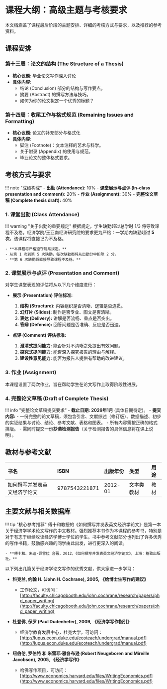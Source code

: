 # 课程大纲：高级主题与考核要求

本文档涵盖了课程最后阶段的主题安排、详细的考核方式与要求，以及推荐的参考资料。

## 课程安排

### 第十三周：论文的结构 (The Structure of a Thesis)

- **核心议题**: 毕业论文写作深入讨论
- **具体内容**:
    - 结论 (Conclusion) 部分的结构与写作要点。
    - 摘要 (Abstract) 的撰写方法与技巧。
    - 如何为你的论文拟定一个优秀的标题？

### 第十四周：收尾工作与格式规范 (Remaining Issues and Formatting)

- **核心议题**: 论文的补充部分与格式化
- **具体内容**:
    - 脚注 (Footnote)：文本注释的艺术与科学。
    - 关于附录 (Appendix) 的使用与规范。
    - 毕业论文的整体格式要求。

## 考核方式与要求

!!! note "成绩构成"
    - **出勤 (Attendance):** 10%
    - **课堂展示与点评 (In-class presentation and comment):** 20%
    - **作业 (Assignment):** 30%
    - **完整论文草稿 (Complete thesis draft):** 40%

### 1. 课堂出勤 (Class Attendance)

!!! warning "关于出勤的重要规定"
    根据规定，学生缺勤超过总学时 1/3 将导致课程不及格。经济学院/王亚南经济研究院的要求更为严格：一学期内缺勤超过 **5 次**，该课程将直接记为不及格。

    - **本课程将严格遵守院系规定。**
    - 从第 1 次到第 5 次缺勤，每次缺勤都将从出勤分中扣除 2 分。
    - **第 6 次缺勤将直接导致课程不及格。**

### 2. 课堂展示与点评 (Presentation and Comment)

对学生课堂表现的评估将从以下几个维度进行：

-   **展示 (Presentation) 评估标准:**
    1.  **结构 (Structure):** 内容组织是否清晰、逻辑是否连贯。
    2.  **幻灯片 (Slides):** 制作是否专业、图文是否清晰。
    3.  **表达 (Delivery):** 讲解是否流畅、重点是否突出。
    4.  **答辩 (Defense):** 回答问题是否准确、反应是否迅速。

-   **点评 (Comment) 评估标准:**
    1.  **澄清式提问能力:** 能否针对不清晰之处提出有效问题。
    2.  **探究式提问能力:** 能否深入探究报告的理由与解释。
    3.  **建设性意见能力:** 能否为报告人提供有帮助的改进建议。

### 3. 作业 (Assignment)

本课程设置了两次作业，旨在帮助学生在论文写作上取得阶段性进展。

### 4. 完整论文草稿 (Draft of Complete Thesis)

!!! info "完整论文草稿提交要求"
    - **截止日期:** **2026年1月** (具体日期待定)。
    - **提交内容:**
        - 一份完整的论文草稿，须包含引言、文献综述（修订版）、数据描述、初步的实证结果与讨论、结论、参考文献、表格和图表。
        - 所有内容需按正确的格式排版。
        - 需同时提交一份**抄袭检测报告**（关于检测报告的具体信息将在课上说明）。

## 教材与参考文献

| 书名                           | ISBN            | 出版年份  | 类型       | 用途 |
| :----------------------------- | :-------------- | :-------- | :--------- | :--- |
| 如何撰写并发表英文经济学论文 | 9787543221871   | 2012-01   | 文本类教材 | 教材 |

## 主要文献与相关数据库

!!! tip "核心参考推荐"
    傅十和教授的《如何撰写并发表英文经济学论文》是第一本关于经济学学术论文写作的中文教材。强烈推荐本书作为本课程的参考书，特别是对于有志于继续攻读经济学博士学位的学生。书中参考文献部分也列出了许多优秀的写作书籍，鼓励感兴趣的同学由此出发，进行更深入的阅读。

    - **傅十和、朱迪·佩雷拉 合著，2012，《如何撰写并发表英文经济学论文》，上海：格致出版社。**

以下列出几篇关于经济学论文写作的优秀文献，供大家进一步学习：

-   **科克兰, 约翰 H. (John H. Cochrane), 2005, 《给博士生写作的建议》**
    - 工作论文，可访问：[http://faculty.chicagobooth.edu/john.cochrane/research/papers/phd_paper_writing](http://faculty.chicagobooth.edu/john.cochrane/research/papers/phd_paper_writing)

-   **杜登佛, 保罗 (Paul Dudenhefer), 2009, 《经济学写作指引》**
    - 经济学教育发展中心，杜克大学，可访问：[http://lupus.econ.duke.edu/ecoteach/undergrad/manual.pdf](http://lupus.econ.duke.edu/ecoteach/undergrad/manual.pdf)

-   **纽伯伦, 罗伯特 和 米雷耶·雅各布逊 (Robert Neugeboren and Mireille Jacobson), 2005, 《经济学写作》**
    - 哈佛写作项目，可访问：[http://www.economics.harvard.edu/files/WritingEconomics.pdf](http://www.economics.harvard.edu/files/WritingEconomics.pdf)
